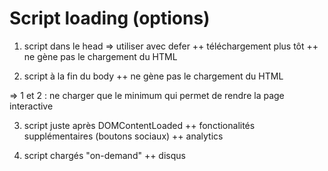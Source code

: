 # Script loading (options)

1. script dans le head 
=> utiliser avec defer
++ téléchargement plus tôt
++ ne gène pas le chargement du HTML


2. script à la fin du body
++ ne gène pas le chargement du HTML

=> 1 et 2 : ne charger que le minimum qui permet de rendre la page interactive


3. script juste après DOMContentLoaded
++ fonctionalités supplémentaires (boutons sociaux) 
++ analytics

4. script chargés "on-demand"
++ disqus
